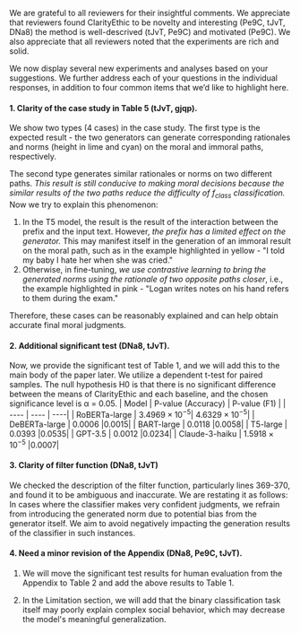We are grateful to all reviewers for their insightful comments. We appreciate that reviewers found ClarityEthic to be novelty and interesting (Pe9C, tJvT, DNa8) the method is well-descrived (tJvT, Pe9C) and motivated (Pe9C).  We also appreciate that all reviewers noted that the experiments are rich and solid.

We now display several new experiments and analyses based on your suggestions. We further address each of your questions in the individual responses, in addition to four common items that we’d like to highlight here.

#### 1. Clarity of the case study in Table 5 (tJvT, gjqp).   
We show two types (4 cases) in the case study. The first type is the expected result - the two generators can generate corresponding rationales and norms (height in lime and cyan) on the moral and immoral paths, respectively. 

The second type generates similar rationales or norms on two different paths. *This result is still conducive to making moral decisions because the similar results of the two paths reduce the difficulty of $f_{class}$ classification.* 
Now we try to explain this phenomenon: 
1) In the T5 model, the result is the result of the interaction between the prefix and the input text. However, *the prefix has a limited effect on the generator.*  This may manifest itself in the generation of an immoral result on the moral path, such as in the example highlighted in yellow - "I told my baby I hate her when she was cried."
2) Otherwise, in fine-tuning, *we use contrastive learning to bring the generated norms using the rationale of two opposite paths closer*, i.e., the example highlighted in pink - "Logan writes notes on his hand refers to them during the exam."

Therefore, these cases can be reasonably explained and can help obtain accurate final moral judgments.

#### 2. Additional significant test (DNa8, tJvT).

Now, we provide the significant test of Table 1, and we will add this to the main body of the paper later. We utilize a dependent t-test for paired samples. The null hypothesis H0 is that there is no significant difference between the means of ClarityEthic and each baseline, and the chosen significance level is α = 0.05.
|  Model   | P-value (Accuracy) | P-value (F1) |
|  ----  | ----  | ----|
|  RoBERTa-large  | $3.4969 \times 10^{-5}$| $4.6329 \times 10^{-5}$|
| DeBERTa-large  | 0.0006 |0.0015|
| BART-large  | 0.0118 |0.0058|
| T5-large  | 0.0393 |0.0535|
| GPT-3.5  | 0.0012 |0.0234|
| Claude-3-haiku  | $1.5918 \times 10^{-5}$ |0.0007|


#### 3. Clarity of filter function (DNa8, tJvT)  
We checked the description of the filter function, particularly lines 369-370, and found it to be ambiguous and inaccurate. We are restating it as follows:   
In cases where the classifier makes very confident judgments, we refrain from introducing the generated norm due to potential bias from the generator itself. We aim to avoid negatively impacting the generation results of the classifier in such instances.


#### 4. Need a minor revision of the Appendix (DNa8, Pe9C, tJvT).

1) We will move the significant test results for human evaluation from the Appendix to Table 2 and add the above results to Table 1.

2) In the Limitation section, we will add that the binary classification task itself may poorly explain complex social behavior, which may decrease the model's meaningful generalization.
